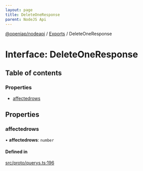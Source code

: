 ```yaml
---
layout: page
title: DeleteOneResponse
parent: NodeJS Api
---
```

[@openiap/nodeapi](../README.html) / [Exports](../modules.html) / DeleteOneResponse

# Interface: DeleteOneResponse

## Table of contents

### Properties

- [affectedrows](DeleteOneResponse.html#affectedrows)

## Properties

### affectedrows

• **affectedrows**: `number`

#### Defined in

[src/proto/querys.ts:196](https://github.com/openiap/nodeapi/blob/a6b5438/src/proto/querys.ts#L196)
